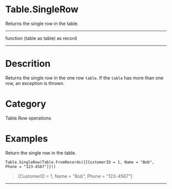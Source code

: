 ﻿# Table.SingleRow
Returns the single row in the table.
***
function (table as table) as record
***
# Descrition 
Returns the single row in the one row <code>table</code>. If the <code>table</code> has more than one row, an exception is thrown.
# Category 
Table.Row operations
# Examples 
Return the single row in the table.
```
Table.SingleRow(Table.FromRecords({[CustomerID = 1, Name = "Bob", Phone = "123-4567"]}))
```
> [CustomerID = 1, Name = "Bob", Phone = "123-4567"]
***
